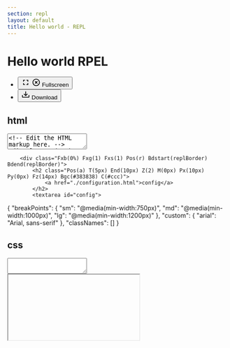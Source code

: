 ```yaml
---
section: repl
layout: default
title: Hello world - REPL
---
```


<link rel="stylesheet" href="https://cdnjs.cloudflare.com/ajax/libs/codemirror/5.65.7/codemirror.min.css">

<div class="Bgc(#383838)">
    <div class="D(f) Ai(c) Jc(sb) Mx(a)--sm Maw(1280px)--sm W(90%)--sm W(a)--sm Pstart(10px) Pstart(0)--lg">
        <h1 class="M(0) Mb(-3px) Lh(0) Fz(16px) C(#ccc)">Hello world RPEL</h1>
        <ul class="D(f) M(0)">
            <li class="Mend(20px)">
                <button id="fullscreen" class="D(f) Ai(c) Jc(sb) Pt(10px) Pb(10px) Bg(n) Bd(n) C(#ccc) C(#fff):h Cur(p) Fz(14px)" title="Toggle fullscreen mode">
                    <svg class="D(b) fc-on_D(n)" viewBox="0 0 24 24" width="20" height="20">
                        <path fill="currentColor" d="M5,5H10V7H7V10H5V5M14,5H19V10H17V7H14V5M17,14H19V19H14V17H17V14M10,17V19H5V14H7V17H10Z"></path>
                    </svg>
                    <svg class="D(n) fc-on_D(b)" viewBox="0 0 24 24" width="20" height="20">
                        <path fill="currentColor" d="M12,20C7.59,20 4,16.41 4,12C4,7.59 7.59,4 12,4C16.41,4 20,7.59 20,12C20,16.41 16.41,20 12,20M12,2C6.47,2 2,6.47 2,12C2,17.53 6.47,22 12,22C17.53,22 22,17.53 22,12C22,6.47 17.53,2 12,2M14.59,8L12,10.59L9.41,8L8,9.41L10.59,12L8,14.59L9.41,16L12,13.41L14.59,16L16,14.59L13.41,12L16,9.41L14.59,8Z" />
                    </svg>
                    <span class="Pstart(5px)">Fullscreen</span>
                </button>
            </li>
            <li>
                <button id="save" class="D(f) Ai(c) Pt(10px) Pb(10px) Bg(n) Bd(n) C(#ccc) C(#fff):h Cur(p) Fz(14px)" title="Download zip file">
                    <svg viewBox="0 0 24 24" width="20" height="20">
                        <path fill="currentColor" d="M2 12H4V17H20V12H22V17C22 18.11 21.11 19 20 19H4C2.9 19 2 18.11 2 17V12M12 15L17.55 9.54L16.13 8.13L13 11.25V2H11V11.25L7.88 8.13L6.46 9.55L12 15Z"></path>
                    </svg>
                    <span class="Pstart(5px)">Download</span>
                </button>
            </li>
        </ul>
    </div>
</div>

<div class="D(f) Fxf(c) W(100%) H(90vh) Fz(14px)">
    <div class="D(f) H(39vh)">
        <div class="Fxb(0%) Fxg(1) Fxs(1) Pos(r) Ovx(s)">
            <h2 class="Pos(a) T(5px) End(10px) Z(2) M(0px) Px(10px) Py(0px) Fz(14px) Bgc(#383838) C(#ccc)">html</h2>
            <textarea id="markup">
&lt;!-- Edit the HTML markup here. --&gt;
<div class="W(30%)--sm Mx(a) Mt(3rem) P(20px) Bg(#0280ae) C(#fff) Bdrs(15px) Ff(arial)">
    <h1 class="Ta(c)">Hello world!</h1>
    <p class="My(10px) Lh(1.3)">Modify the markup by changing the code in the "html" box. As you add and remove <a href="./guides/atomizer-classes.html">Atomizer classes</a>, this preview will update live and the CSS will be auto generated in the "css" box above.</p>
    <p class="Lh(1.3)">You can further customize Atomizer by adding your own breakpoints or custom values. Take a look at the <a href="./configuration.html">Configuration guide</a> for more information.</p>
    <p>Like what you see? Use the Download button to save it locally and build your next project!</p>
</div>
            </textarea>
        </div>

        <div class="Fxb(0%) Fxg(1) Fxs(1) Pos(r) Bdstart(replBorder) Bdend(replBorder)">
            <h2 class="Pos(a) T(5px) End(10px) Z(2) M(0px) Px(10px) Py(0px) Fz(14px) Bgc(#383838) C(#ccc)">
                <a href="./configuration.html">config</a>
            </h2>
            <textarea id="config">
{
    "breakPoints": {
        "sm": "@media(min-width:750px)",
        "md": "@media(min-width:1000px)",
        "lg": "@media(min-width:1200px)"
    },
    "custom": {
        "arial": "Arial, sans-serif"
    },
    "classNames": []
}
            </textarea>
        </div>
        <div class="Fxb(0%) Fxg(1) Fxs(1) Pos(r)">
            <h2 class="Pos(a) T(5px) End(10px) Z(2) M(0px) Px(10px) Py(0px) Fz(14px) Bgc(#383838) C(#ccc)">css</h2>
            <textarea id="css"></textarea>
        </div>
    </div>
    <div style="flex: 1 1 auto">
        <iframe id="preview" class="Bd(n) W(100%) H(100%) Ovx(s)"></iframe>
    </div>
</div>

<script src="{{'/assets/js/repl.js' | relative_url }}"></script>
